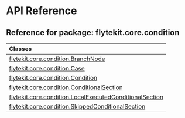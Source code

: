 # API Reference

## Reference for package: flytekit.core.condition

| Classes  |
| :------------- |
| [flytekit.core.condition.BranchNode](flytekit_core_condition_branchnode) |
| [flytekit.core.condition.Case](flytekit_core_condition_case) |
| [flytekit.core.condition.Condition](flytekit_core_condition_condition) |
| [flytekit.core.condition.ConditionalSection](flytekit_core_condition_conditionalsection) |
| [flytekit.core.condition.LocalExecutedConditionalSection](flytekit_core_condition_localexecutedconditionalsection) |
| [flytekit.core.condition.SkippedConditionalSection](flytekit_core_condition_skippedconditionalsection) |
